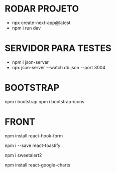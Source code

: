 # RODAR PROJETO

- npx create-next-app@latest
- npm i run dev

# SERVIDOR PARA TESTES
- npm i json-server
- npx json-server --watch db.json --port 3004 

# BOOTSTRAP
npm i bootstrap
npm i bootstrap-icons

# FRONT
npm install react-hook-form

npm i --save react-toastify


npm i sweetalert2

npm install react-google-charts